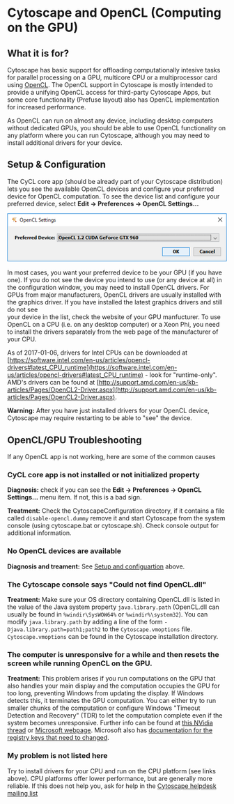 <a id="cytoscape_and_opencl_gpu"> </a>
# Cytoscape and OpenCL (Computing on the GPU)

<a id="cytoscape_gpu_intro"> </a>
## What it is for?

Cytoscape has basic support for offloading computationally intesive tasks 
for parallel processing on a GPU, multicore CPU or a multiprocessor card 
using [OpenCL](https://en.wikipedia.org/wiki/OpenCL).
The OpenCL support in Cytoscape is mostly intended 
to provide a unifying OpenCL access for third-party Cytoscape Apps, 
but  some core functionality (Prefuse layout) also has OpenCL implementation
for increased performance. 

As OpenCL can run on almost any device, including desktop computers 
without dedicated GPUs, 
you should be able to use OpenCL functionality on any platform 
where you can run Cytoscape, although you may need to install 
additional drivers for your device.



<a id="cytoscape_gpu_configuration"> </a>
## Setup & Configuration
The CyCL core app (should be already part of your Cytoscape distribution) 
lets you see the available OpenCL devices and configure your preferred device for OpenCL computation.
To see the device list and configure your preferred device, 
select **Edit → Preferences → OpenCL Settings...** 

![OpenCL configuration dialog](_static/images/Cytoscape_and_OpenCL_GPU/open_cl_settings.png)

In most cases, you want your preferred device to be your GPU (if you have one).
If you do not see the device you intend to use (or any device at all) 
in the configuration window, 
you may need to install OpenCL drivers. 
For GPUs from major manufacturers, OpenCL drivers are usually installed
with the graphics driver. 
If you have installed the latest graphics drivers and still do not see  
your device in the list, check the website of your GPU manfucturer.
To use OpenCL on a CPU (i.e. on any desktop computer) or a Xeon Phi, 
you need to install the drivers separately from 
the web page of the manufacturer of your CPU.

As of 2017-01-06, drivers for Intel CPUs can be downloaded at 
[https://software.intel.com/en-us/articles/opencl-drivers#latest_CPU_runtime](https://software.intel.com/en-us/articles/opencl-drivers#latest_CPU_runtime) - 
look for "runtime-only". AMD's drivers can be found at [http://support.amd.com/en-us/kb-articles/Pages/OpenCL2-Driver.aspx](http://support.amd.com/en-us/kb-articles/Pages/OpenCL2-Driver.aspx).

**Warning:** After you have just installed drivers for your OpenCL device, 
Cytoscape may require restarting to be able to "see" the device.

<a id="cytoscape_gpu_troubleshooting"> </a>
## OpenCL/GPU Troubleshooting

If any OpenCL app is not working, here are some of the common causes

### CyCL core app is not installed or not initialized property

**Diagnosis:** check if you can see the **Edit → Preferences → OpenCL Settings...** menu item.
If not, this is a bad sign.

**Treatment:** Check the CytoscapeConfiguration directory, 
if it contains a file called `disable-opencl.dummy` remove it and start Cytoscape 
from the system console (using cytoscape.bat or cytoscape.sh). 
Check console output for additional information. 

### No OpenCL devices are available

**Diagnosis and treament:** See [Setup and configuartion](#cytoscape_gpu_configuration) above.

### The Cytoscape console says "Could not find OpenCL.dll"

**Treatment:** Make sure your OS directory containing OpenCL.dll is listed in the 
value of the Java system property `java.library.path` 
(OpenCL.dll can usually be found in `%windir\SysWOW64%` or `%windir%\system32`).
You can modify `java.library.path` by adding a line of the form 
`-Djava.library.path=path1;path2` to the `Cytoscape.vmoptions` file.
`Cytoscape.vmoptions` can be found in the Cytoscape installation directory.

### The computer is unresponsive for a while and then resets the screen while running OpenCL on the GPU.

**Treatment:** This problem arises
if you run computations on the GPU that also handles your main display and
the computation occupies the GPU for too long, 
preventing Windows from updating the display. 
If Windows detects this, it terminates the GPU computation.
You can either try to run smaller chunks of the computation or configure
Windows "Timeout Detection and Recovery" (TDR) to let the computation complete
even if the system becomes unresponsive.
Further info can be found at [this NVidia thread](https://devtalk.nvidia.com/default/topic/459869/-quot-display-driver-stopped-responding-and-has-recovered-quot-wddm-timeout-detection-and-recovery-/)
or [Microsoft webpage](https://msdn.microsoft.com/en-us/library/windows/hardware/ff570087(v=vs.85).aspx).
Microsoft also has [documentation for the registry keys that need to changed](https://msdn.microsoft.com/en-us/library/windows/hardware/ff569918(v=vs.85).aspx).


### My problem is not listed here
Try to install drivers for your CPU and run on the CPU platform (see links above). CPU platforms offer lower performance, but are generally more reliable.
If this does not help you, ask for help in the 
[Cytoscape helpdesk mailing list](https://groups.google.com/forum/#!forum/cytoscape-helpdesk)